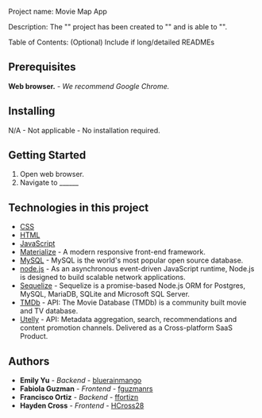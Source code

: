 Project name:  Movie Map App

Description: The "" project has been created to "" and is able to "".

Table of Contents: (Optional) Include if long/detailed READMEs

## Prerequisites
**Web browser.** - *We recommend Google Chrome.*

## Installing
N/A - Not applicable - No installation required.

## Getting Started
1. Open web browser.
2. Navigate to ______

## Technologies in this project
* [CSS](https://www.w3.org/Style/CSS/Overview.en.html/)
* [HTML](https://www.w3.org/html/)
* [JavaScript](https://www.javascript.com/)
* [Materialize](https://materializecss.com/) - A modern responsive front-end framework.
* [MySQL](https://www.mysql.com/) - MySQL is the world's most popular open source database.
* [node.js](https://nodejs.org/en/) - As an asynchronous event-driven JavaScript runtime, Node.js is designed to build scalable network applications.
* [Sequelize](https://sequelize.org/) - Sequelize is a promise-based Node.js ORM for Postgres, MySQL, MariaDB, SQLite and Microsoft SQL Server.
* [TMDb](https://www.themoviedb.org/documentation/api/) - API: The Movie Database (TMDb) is a community built movie and TV database.
* [Utelly](https://www.utelly.com/) - API: Metadata aggregation, search, recommendations and content promotion channels. Delivered as a Cross-platform SaaS Product.

## Authors
* **Emily Yu** - *Backend* - [bluerainmango](https://github.com/bluerainmango)
* **Fabiola Guzman** - *Frontend* - [fguzmanrs](https://github.com/fguzmanrs)
* **Francisco Ortiz** - *Backend* - [ffortizn](https://github.com/ffortizn)
* **Hayden Cross** - *Frontend* - [HCross28](https://github.com/HCross28)
